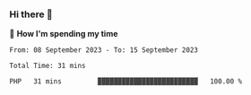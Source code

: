 ### Hi there 👋

🐛 **How I'm spending my time**
<!--START_SECTION:waka-->

```all_time
From: 08 September 2023 - To: 15 September 2023

Total Time: 31 mins

PHP   31 mins         ▓▓▓▓▓▓▓▓▓▓▓▓▓▓▓▓▓▓▓▓▓▓▓▓▓   100.00 %
```

<!--END_SECTION:waka-->

<!--
**cugel2/cugel2** is a ✨ _special_ ✨ repository because its `README.md` (this file) appears on your GitHub profile.

Here are some ideas to get you started:

- 🔭 I’m currently working on ...
- 🌱 I’m currently learning ...
- 👯 I’m looking to collaborate on ...
- 🤔 I’m looking for help with ...
- 💬 Ask me about ...
- 📫 How to reach me: ...
- 😄 Pronouns: ...
- ⚡ Fun fact: ...
-->
